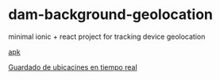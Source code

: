 # dam-background-geolocation
minimal ionic + react project for tracking device geolocation 


[apk](https://drive.google.com/file/d/1Xzk6GTEOmEhxkNexSO4GCguEjuAWodC8/view?usp=sharing)

[Guardado de ubicacines en tiempo real](https://youtu.be/LwpjM5aomQ0)

